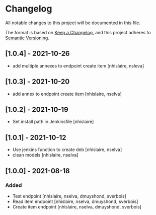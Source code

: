 # Changelog
All notable changes to this project will be documented in this file.

The format is based on [Keep a Changelog](https://keepachangelog.com/en/1.0.0/),
and this project adheres to [Semantic Versioning](https://semver.org/spec/v2.0.0.html).

## [1.0.4] - 2021-10-26
 - add multiple annexes to endpoint create item [nhislaire, nsleva]

## [1.0.3] - 2021-10-20
 - add annex to endpoint create item [nhislaire, nselva]

## [1.0.2] - 2021-10-19
 - Set install path in Jenkinsfile [nhislaire]

## [1.0.1] - 2021-10-12
- Use jenkins function to create deb [nhislaire, nselva]
- clean models [nhislaire, nselva]

## [1.0.0] - 2021-08-18
### Added
- Test endpoint [nhislaire, nselva, dmuyshond, sverbois]
- Read item endpoint [nhislaire, nselva, dmuyshond, sverbois]
- Create item endpoint [nhislaire, nselva, dmuyshond, sverbois]
